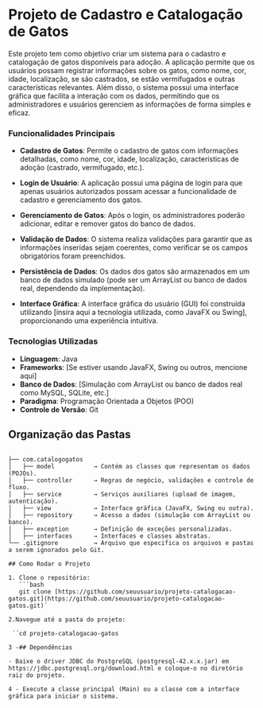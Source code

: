 # Projeto de Cadastro e Catalogação de Gatos

Este projeto tem como objetivo criar um sistema para o cadastro e catalogação de gatos disponíveis para adoção. A aplicação permite que os usuários possam registrar informações sobre os gatos, como nome, cor, idade, localização, se são castrados, se estão vermifugados e outras características relevantes. Além disso, o sistema possui uma interface gráfica que facilita a interação com os dados, permitindo que os administradores e usuários gerenciem as informações de forma simples e eficaz.

### Funcionalidades Principais

- **Cadastro de Gatos**: Permite o cadastro de gatos com informações detalhadas, como nome, cor, idade, localização, características de adoção (castrado, vermifugado, etc.).
  
- **Login de Usuário**: A aplicação possui uma página de login para que apenas usuários autorizados possam acessar a funcionalidade de cadastro e gerenciamento dos gatos.

- **Gerenciamento de Gatos**: Após o login, os administradores poderão adicionar, editar e remover gatos do banco de dados.

- **Validação de Dados**: O sistema realiza validações para garantir que as informações inseridas sejam coerentes, como verificar se os campos obrigatórios foram preenchidos.

- **Persistência de Dados**: Os dados dos gatos são armazenados em um banco de dados simulado (pode ser um ArrayList ou banco de dados real, dependendo da implementação).

- **Interface Gráfica**: A interface gráfica do usuário (GUI) foi construída utilizando [insira aqui a tecnologia utilizada, como JavaFX ou Swing], proporcionando uma experiência intuitiva.

### Tecnologias Utilizadas

- **Linguagem**: Java
- **Frameworks**: [Se estiver usando JavaFX, Swing ou outros, mencione aqui]
- **Banco de Dados**: [Simulação com ArrayList ou banco de dados real como MySQL, SQLite, etc.]
- **Paradigma**: Programação Orientada a Objetos (POO)
- **Controle de Versão**: Git


## Organização das Pastas
```markdown
```
```
├── com.catalogogatos
│   ├── model           → Contém as classes que representam os dados (POJOs).
│   ├── controller      → Regras de negócio, validações e controle de fluxo.
│   ├── service         → Serviços auxiliares (upload de imagem, autenticação).
│   ├── view            → Interface gráfica (JavaFX, Swing ou outra).
│   ├── repository      → Acesso a dados (simulação com ArrayList ou banco).
│   ├── exception       → Definição de exceções personalizadas.
│   ├── interfaces      → Interfaces e classes abstratas.
└── .gitignore          → Arquivo que especifica os arquivos e pastas a serem ignorados pelo Git.
```
```
## Como Rodar o Projeto

1. Clone o repositório:
   ```bash
   git clone [https://github.com/seuusuario/projeto-catalogacao-gatos.git](https://github.com/seuusuario/projeto-catalogacao-gatos.git)´

2.Navegue até a pasta do projeto:

 ´´cd projeto-catalogacao-gatos

3 -## Dependências

- Baixe o driver JDBC do PostgreSQL (postgresql-42.x.x.jar) em https://jdbc.postgresql.org/download.html e coloque-o no diretório raiz do projeto.

4 - Execute a classe principal (Main) ou a classe com a interface gráfica para iniciar o sistema.